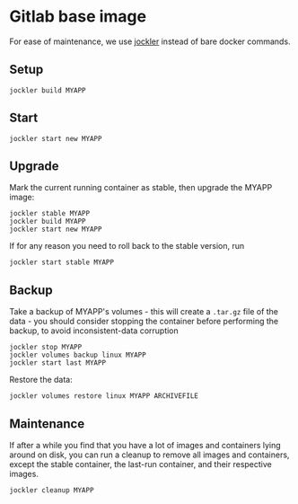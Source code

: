 # Gitlab base image

For ease of maintenance, we use [jockler](https://github.com/taikedz/jockler) instead of bare docker commands.

## Setup

	jockler build MYAPP

## Start

	jockler start new MYAPP

## Upgrade

Mark the current running container as stable, then upgrade the MYAPP image:

	jockler stable MYAPP
	jockler build MYAPP
	jockler start new MYAPP

If for any reason you need to roll back to the stable version, run

	jockler start stable MYAPP

## Backup

Take a backup of MYAPP's volumes - this will create a `.tar.gz` file of the data - you should consider stopping the container before performing the backup, to avoid inconsistent-data corruption

	jockler stop MYAPP
	jockler volumes backup linux MYAPP
	jockler start last MYAPP

Restore the data:

	jockler volumes restore linux MYAPP ARCHIVEFILE

## Maintenance

If after a while you find that you have a lot of images and containers lying around on disk, you can run a cleanup to remove all images and containers, except the stable container, the last-run container, and their respective images.

	jockler cleanup MYAPP
